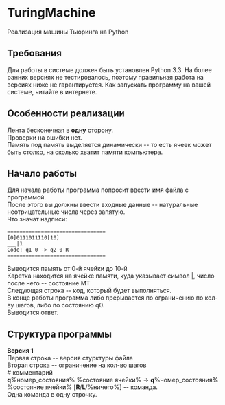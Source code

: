 TuringMachine
=============
Реализация машины Тьюринга на Python

Требования
----------
Для работы в системе должен быть установлен Python 3.3. На более ранних версиях не тестировалось, поэтому правильная работа на версиях ниже не гарантируется. Как запускать программу на вашей системе, читайте в интернете.

Особенности реализации
----------------------
Лента бесконечная в **одну** сторону.  
Проверки на ошибки нет.  
Память под память выделяется динамически -- то есть ячеек может быть столко, на сколько хватит памяти компьютера.  

Начало работы
-------------
Для начала работы программа попросит ввести имя файла с программой.  
После этого вы должны ввести входные данные -- натуральные неотрицательные числа через запятую.  
Что значат надписи:  
```
================================  
[0]0111011110[10]  
___|1  
Code: q1 0 -> q2 0 R  
================================  
```
Выводится память от 0-й ячейки до 10-й  
Каретка находится на ячейке памяти, куда указывает символ |, число после него -- состояние МТ  
Следующая строка -- код, который будет выполняться.  
В конце работы программа либо прерывается по ограничению по кол-ву шагов, либо по состоянию q0.  
Выводится ответ.  

Структура программы
-------------------
**Версия 1**  
Первая строка -- версия стурктуры файла  
Вторая строка -- ограничение на кол-во шагов  
\# комментарий  
**q**%номер\_состояния% %состояние ячейки% -> **q**%номер\_состояния% %состояние ячейки% [**R**/**L**/%ничего%] -- команда.  
Одна команда в одну строчку.  
